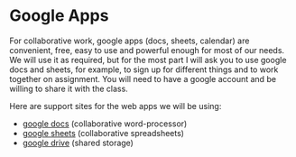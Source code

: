 # Google Apps

For collaborative work, google apps (docs, sheets, calendar) are convenient, free, easy to use and powerful enough for most of our needs. We will use it as required, but for the most part I will ask you to use google docs and sheets, for example, to sign up for different things and to work together on assignment. You will need to have a google account and be willing to share it with the class.&#x20;

Here are support sites for the web apps we will be using:

* [google docs](https://support.google.com/a/users/answer/9282664?sjid=4903168734100429097-NA) (collaborative word-processor)
* [google sheets](https://support.google.com/a/users/answer/9282959?sjid=4903168734100429097-NA) (collaborative spreadsheets)
* [google drive](https://support.google.com/a/users/answer/9282958?sjid=4903168734100429097-NA) (shared storage)

